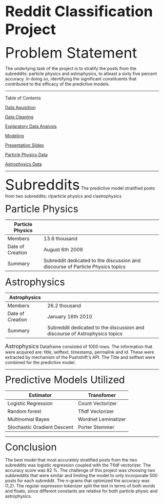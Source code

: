 <font size="12"> Reddit Classification Project</font>
-----------------------------------------------------------------------------------------------------------------------------


<font size="8"> Problem Statement</font>

The underlying task of the project is to stratify the posts from the subreddits:
particle physics and astrophysics, to atleast a sixty five percent accuracy. In doing so, 
identifying the significant constituents that contributed to the efficacy of the predictive models. 

----------------------------------------------------------------------------------------------------------------------------
Table of Contents 


[Data Aquisition](https://git.generalassemb.ly/shiffraw/Project-3-/blob/master/Data-Acquisition.ipynb)



[Data Cleaning](https://git.generalassemb.ly/shiffraw/Project-3-/blob/master/DataCleaning.ipynb)



[Explaratory Data Analysis](https://git.generalassemb.ly/shiffraw/Project-3-/blob/master/EDA.ipynb)



[Modeling](https://git.generalassemb.ly/shiffraw/Project-3-/blob/master/Modeling.ipynb)



[Presentation Slides](https://git.generalassemb.ly/shiffraw/Project-3-/blob/master/project%203%20.pptx)



[Particle Physics Data](https://www.reddit.com/r/ParticlePhysics/)



[Astrophysics Data](https://www.reddit.com/r/astrophysics/)

---------------------------------------------------------------------------------------------------------------------------

<font size="8"> Subreddits</font>
The predictive model stratified posts from two subreddits: r/particle physics and r/astrophysics

<font size="6"> Particle Physics</font>


| Particle Physics |                                                                                |
|------------------|--------------------------------------------------------------------------------|
| Members          | 13.6 thousand                                                                  |
| Date of Creation | August 6th 2009                                                                |
| Summary          | Subreddit dedicated to the discussion and discourse of Particle Physics topics |


<font size="6"> Astrophysics</font>


| Astrophysics     |                                                                            |
|------------------|----------------------------------------------------------------------------|
| Members          | 26.2 thousand                                                              |
| Date of Creation | January 16th 2010                                                          |
| Summary          | Subreddit dedicated to the discussion and discourse of Astrophysics topics |



<font size="4"> Astrophysics</font>
Dataframe consisted of 1000 rows. The information that were acquired are:  title, selftext, timestamp, permalink and id. These were extracted by mechanism of the  Pushshift's API. The Title and selftext were combined for the predictive model. 

------------------------------------------------------------------------------------------------------------------------------

<font size="6"> Predictive Models Utilized </font>


| Estimator                    | Transfomer         |
|------------------------------|--------------------|
| Logistic Regression          | Count Vectorizer   |
| Random forest                | Tfidf Vectorizer   |
| Multinomial Bayes            | Wordnet Lemmatizer |
| Stochastic Gradient Descent  | Porter Stemmer     |

------------------------------------------------------------------------------------------------------------------------------

<font size="6"> Conclusion </font>

The best model that most accurately stratified posts from the two subreddits was logistic regression coupled with 
the Tfidf vectorizer.  The accuracy score was 82 %.  The challenge of this project was choosing two subbreddits 
that were similar and limiting the model to only incorporate 500 posts for each subreddit.  The n-grams that optimized
the accuracy was (1,2).  The regular expression tokenizer split the text in terms of both words and floats, since 
different constants are relative for both particle physic and astrophysics.  




